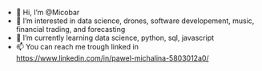 - 👋 Hi, I’m @Micobar
- 👀 I’m interested in data science, drones, software developement, music, financial trading, and forecasting
- 🌱 I’m currently learning data science, python, sql, javascript
- 📫 You can reach me trough linked in https://www.linkedin.com/in/pawel-michalina-5803012a0/

<!---
Micobar/Micobar is a ✨ special ✨ repository because its `README.md` (this file) appears on your GitHub profile.
You can click the Preview link to take a look at your changes.
--->
